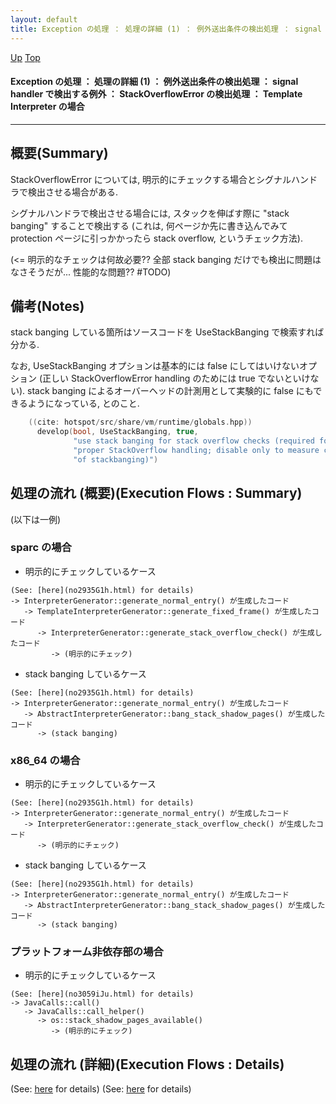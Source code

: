 ```yaml
---
layout: default
title: Exception の処理 ： 処理の詳細 (1) ： 例外送出条件の検出処理 ： signal handler で検出する例外 ： StackOverflowError の検出処理 ： Template Interpreter の場合  
---
```

[Up](nov3vSDYBf.html) [Top](../index.html)

#### Exception の処理 ： 処理の詳細 (1) ： 例外送出条件の検出処理 ： signal handler で検出する例外 ： StackOverflowError の検出処理 ： Template Interpreter の場合  

--- 
## 概要(Summary)
StackOverflowError については, 明示的にチェックする場合とシグナルハンドラで検出させる場合がある.

シグナルハンドラで検出させる場合には, スタックを伸ばす際に "stack banging" することで検出する
(これは, 何ページか先に書き込んでみて protection ページに引っかかったら stack overflow, というチェック方法).

(<= 明示的なチェックは何故必要?? 全部 stack banging だけでも検出に問題はなさそうだが... 性能的な問題?? #TODO)

## 備考(Notes)
stack banging している箇所はソースコードを UseStackBanging で検索すれば分かる.

なお, UseStackBanging オプションは基本的には false にしてはいけないオプション (正しい StackOverflowError handling のためには true でないといけない).
stack banging によるオーバーヘッドの計測用として実験的に false にもできるようになっている, とのこと.


```cpp
    ((cite: hotspot/src/share/vm/runtime/globals.hpp))
      develop(bool, UseStackBanging, true,                                      \
              "use stack banging for stack overflow checks (required for "      \
              "proper StackOverflow handling; disable only to measure cost "    \
              "of stackbanging)")                                               \
```


## 処理の流れ (概要)(Execution Flows : Summary)
(以下は一例)

### sparc の場合
* 明示的にチェックしているケース

```
(See: [here](no2935G1h.html) for details)
-> InterpreterGenerator::generate_normal_entry() が生成したコード
   -> TemplateInterpreterGenerator::generate_fixed_frame() が生成したコード
      -> InterpreterGenerator::generate_stack_overflow_check() が生成したコード
         -> (明示的にチェック)
```

* stack banging しているケース

```
(See: [here](no2935G1h.html) for details)
-> InterpreterGenerator::generate_normal_entry() が生成したコード
   -> AbstractInterpreterGenerator::bang_stack_shadow_pages() が生成したコード
      -> (stack banging)
```

### x86_64 の場合
* 明示的にチェックしているケース

```
(See: [here](no2935G1h.html) for details)
-> InterpreterGenerator::generate_normal_entry() が生成したコード
   -> InterpreterGenerator::generate_stack_overflow_check() が生成したコード
      -> (明示的にチェック)
```

* stack banging しているケース

```
(See: [here](no2935G1h.html) for details)
-> InterpreterGenerator::generate_normal_entry() が生成したコード
   -> AbstractInterpreterGenerator::bang_stack_shadow_pages() が生成したコード
      -> (stack banging)
```

### プラットフォーム非依存部の場合
* 明示的にチェックしているケース

```
(See: [here](no3059iJu.html) for details)
-> JavaCalls::call()
   -> JavaCalls::call_helper()
      -> os::stack_shadow_pages_available()
         -> (明示的にチェック)
```


## 処理の流れ (詳細)(Execution Flows : Details)
(See: [here](no2935G1h.html) for details)
(See: [here](no3059iJu.html) for details)







